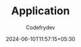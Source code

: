 ---
title: "Application"
author: "Codefrydev"
weight: 100
date: 2024-06-10T11:57:15+05:30
dateString: June 2024
description: "Article for app and Application uses , reiew and creation" 
hideMeta: true
---